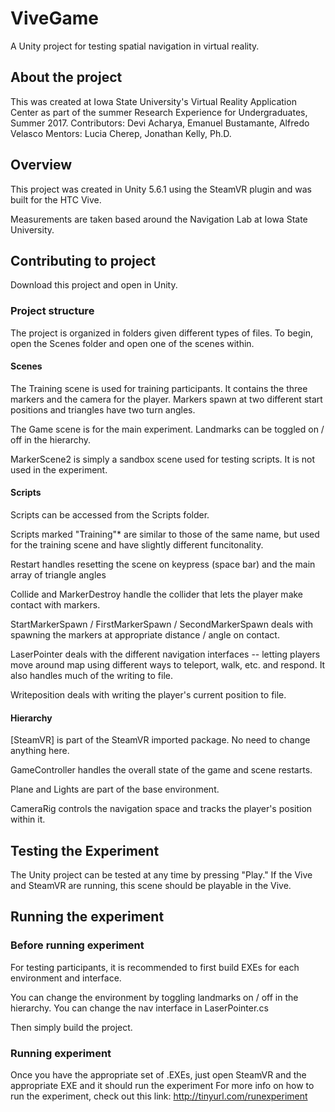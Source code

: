 # ViveGame
A Unity project for testing spatial navigation in virtual reality. 

## About the project
This was created at Iowa State University's Virtual Reality Application Center as part of the summer Research Experience for Undergraduates, Summer 2017. 
Contributors: Devi Acharya, Emanuel Bustamante, Alfredo Velasco
Mentors: Lucia Cherep, Jonathan Kelly, Ph.D.

## Overview
This project was created in Unity 5.6.1 using the SteamVR plugin and was built for the HTC Vive. 

Measurements are taken based around the Navigation Lab at Iowa State University. 


## Contributing to project
Download this project and open in Unity. 

### Project structure
The project is organized in folders given different types of files. To begin, open the Scenes folder and open one of the scenes within. 

#### Scenes
The Training scene is used for training participants. It contains the three markers and the camera for the player. Markers spawn at two different start positions and triangles have two turn angles. 

The Game scene is for the main experiment. Landmarks can be toggled on / off in the hierarchy. 

MarkerScene2 is simply a sandbox scene used for testing scripts. It is not used in the experiment. 

#### Scripts
Scripts can be accessed from the Scripts folder. 

Scripts marked "Training"* are similar to those of the same name, but used for the training scene and have slightly different funcitonality. 

Restart handles resetting the scene on keypress (space bar) and the main array of triangle angles 

Collide and MarkerDestroy handle the collider that lets the player make contact with markers. 

StartMarkerSpawn / FirstMarkerSpawn / SecondMarkerSpawn deals with spawning the markers at appropriate distance / angle on contact. 

LaserPointer deals with the different navigation interfaces -- letting players move around map using different ways to teleport, walk, etc. and respond. It also handles much of the writing to file.

Writeposition deals with writing the player's current position to file. 

#### Hierarchy
[SteamVR] is part of the SteamVR imported package. No need to change anything here. 

GameController handles the overall state of the game and scene restarts. 

Plane and Lights are part of the base environment.

CameraRig controls the navigation space and tracks the player's position within it. 


## Testing the Experiment
The Unity project can be tested at any time by pressing "Play." If the Vive and SteamVR are running, this scene should be playable in the Vive. 

## Running the experiment 
### Before running experiment 
For testing participants, it is recommended to first build EXEs for each environment and interface. 

You can change the environment by toggling landmarks on / off in the hierarchy. You can change the nav interface in LaserPointer.cs

Then simply build the project. 

### Running experiment 
Once you have the appropriate set of .EXEs, just open SteamVR and the appropriate EXE and it should run the experiment
For more info on how to run the experiment, check out this link: http://tinyurl.com/runexperiment



